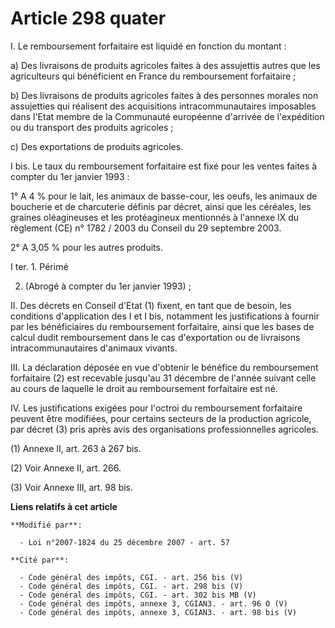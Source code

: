 # Article 298 quater

I. Le remboursement forfaitaire est liquidé en fonction du montant :

a) Des livraisons de produits agricoles faites à des assujettis autres que les agriculteurs qui bénéficient en France du
remboursement forfaitaire ;

b) Des livraisons de produits agricoles faites à des personnes morales non assujetties qui réalisent des acquisitions
intracommunautaires imposables dans l'Etat membre de la Communauté européenne d'arrivée de l'expédition ou du transport des
produits agricoles ;

c) Des exportations de produits agricoles.

I bis. Le taux du remboursement forfaitaire est fixé pour les ventes faites à compter du 1er janvier 1993 :

1° A 4 % pour le lait, les animaux de basse-cour, les oeufs, les animaux de boucherie et de charcuterie définis par décret,
ainsi que les céréales, les graines oléagineuses et les protéagineux mentionnés à l'annexe IX du règlement (CE) n° 1782 /
2003 du Conseil du 29 septembre 2003. 

2° A 3,05 % pour les autres produits.

I ter. 1. Périmé

2. (Abrogé à compter du 1er janvier 1993) ;

II. Des décrets en Conseil d'Etat (1) fixent, en tant que de besoin, les conditions d'application des I et I bis, notamment
les justifications à fournir par les bénéficiaires du remboursement forfaitaire, ainsi que les bases de calcul dudit
remboursement dans le cas d'exportation ou de livraisons intracommunautaires d'animaux vivants.

III. La déclaration déposée en vue d'obtenir le bénéfice du remboursement forfaitaire (2) est recevable jusqu'au 31 décembre
de l'année suivant celle au cours de laquelle le droit au remboursement forfaitaire est né.

IV. Les justifications exigées pour l'octroi du remboursement forfaitaire peuvent être modifiées, pour certains secteurs de
la production agricole, par décret (3) pris après avis des organisations professionnelles agricoles.

(1) Annexe II, art. 263 à 267 bis.

(2) Voir Annexe II, art. 266.

(3) Voir Annexe III, art. 98 bis.

**Liens relatifs à cet article**

	**Modifié par**:

	  - Loi n°2007-1824 du 25 décembre 2007 - art. 57

	**Cité par**:

	  - Code général des impôts, CGI. - art. 256 bis (V)
	  - Code général des impôts, CGI. - art. 298 bis (V)
	  - Code général des impôts, CGI. - art. 302 bis MB (V)
	  - Code général des impôts, annexe 3, CGIAN3. - art. 96 O (V)
	  - Code général des impôts, annexe 3, CGIAN3. - art. 98 bis (V)
